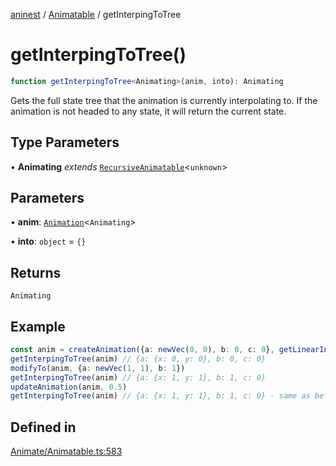 [aninest](../../index.md) / [Animatable](../index.md) / getInterpingToTree

# getInterpingToTree()

```ts
function getInterpingToTree<Animating>(anim, into): Animating
```

Gets the full state tree that the animation is currently interpolating to.
If the animation is not headed to any state, it will return the current state.

## Type Parameters

• **Animating** *extends* [`RecursiveAnimatable`](../../AnimatableTypes/type-aliases/RecursiveAnimatable.md)\<`unknown`\>

## Parameters

• **anim**: [`Animation`](../../AnimatableTypes/type-aliases/Animation.md)\<`Animating`\>

• **into**: `object` = `{}`

## Returns

`Animating`

## Example

```ts
const anim = createAnimation({a: newVec(0, 0), b: 0, c: 0}, getLinearInterp(1))
getInterpingToTree(anim) // {a: {x: 0, y: 0}, b: 0, c: 0}
modifyTo(anim, {a: newVec(1, 1), b: 1})
getInterpingToTree(anim) // {a: {x: 1, y: 1}, b: 1, c: 0}
updateAnimation(anim, 0.5)
getInterpingToTree(anim) // {a: {x: 1, y: 1}, b: 1, c: 0} - same as before update
```

## Defined in

[Animate/Animatable.ts:583](https://github.com/zphrs/aninest/blob/b669292333243ef725d764f354c403b2c4bde014/core/src/Animate/Animatable.ts#L583)
